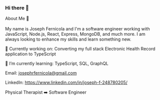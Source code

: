 ### Hi there 👋


About Me 👨 <br />
 <br />
My name is Joseph Fernicola and I'm a software engineer working with JavaScript, Node.js, React, Express, MongoDB, and much more. I am always looking to enhance my skills and learn something new.

🔭 Currently working on: Converting my full stack Electronic Health Record application to TypeScript

🌱 I’m currently learning: TypeScript, SQL, GraphQL<br />

Email:  josephrfernicola@gmail.com <br />

LinkedIn:  https://www.linkedin.com/in/joseph-f-248780205/ <br />

Physical Therapist ➡️ Software Engineer

